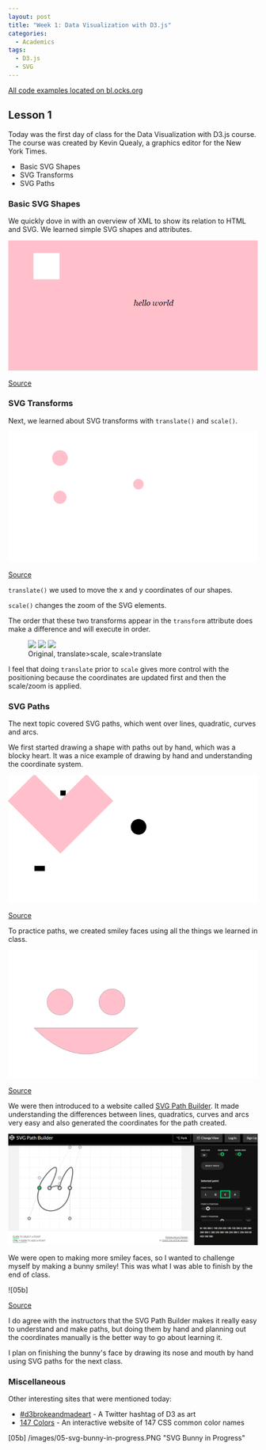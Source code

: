 ```yaml
---
layout: post
title: "Week 1: Data Visualization with D3.js"
categories:
  - Academics
tags:
  - D3.js
  - SVG
---
```


[All code examples located on bl.ocks.org](https://bl.ocks.org/danaoira)

## Lesson 1

Today was the first day of class for the Data Visualization with D3.js course. The course was created by Kevin Quealy, a graphics editor for the New York Times.

- Basic SVG Shapes
- SVG Transforms
- SVG Paths

### Basic SVG Shapes

We quickly dove in with an overview of XML to show its relation to HTML and SVG. We learned simple SVG shapes and attributes.

![01]

[Source](https://bl.ocks.org/danaoira/4a5d95a597eae4d15a90d6e56ebf048e)

### SVG Transforms

Next, we learned about SVG transforms with `translate()` and `scale()`.

![02]

[Source](https://bl.ocks.org/danaoira/2200db2faa374584f6106dec37796967)

`translate()` we used to move the x and y coordinates of our shapes.

`scale()` changes the zoom of the SVG elements.

The order that these two transforms appear in the `transform` attribute does make a difference and will execute in order.

<figure class="third">
	<img src="/02-svg-transforms.PNG">
	<img src="/02-svg-transforms-translate-scale.PNG">
	<img src="/02-svg-transforms-scale-translate.PNG">
	<figcaption>Original, translate>scale, scale>translate</figcaption>
</figure>

I feel that doing `translate` prior to `scale` gives more control with the positioning because the coordinates are updated first and then the scale/zoom is applied.

### SVG Paths

The next topic covered SVG paths, which went over lines, quadratic, curves and arcs.

We first started drawing a shape with paths out by hand, which was a blocky heart. It was a nice example of drawing by hand and understanding the coordinate system.

![03]

[Source](https://bl.ocks.org/danaoira/f0262a344f5046dc1072d1ea4a2bb550)

To practice paths, we created smiley faces using all the things we learned in class.

![04]

[Source](https://bl.ocks.org/danaoira/a98a0845285a01b694fa75badbd4826d)

We were then introduced to a website called [SVG Path Builder](https://codepen.io/anthonydugois/pen/mewdyZ). It made understanding the differences between lines, quadratics, curves and arcs very easy and also generated the coordinates for the path created.

![05a]

We were open to making more smiley faces, so I wanted to challenge myself by making a bunny smiley! This was what I was able to finish by the end of class.

![05b]

[Source](https://bl.ocks.org/danaoira/c729c4a4b848099edc7c5b5ad90ccb18)

I do agree with the instructors that the SVG Path Builder makes it really easy to understand and make paths, but doing them by hand and planning out the coordinates manually is the better way to go about learning it.

I plan on finishing the bunny's face by drawing its nose and mouth by hand using SVG paths for the next class.

### Miscellaneous

Other interesting sites that were mentioned today:

- [#d3brokeandmadeart](https://twitter.com/hashtag/d3brokeandmadeart) - A Twitter hashtag of D3 as art
- [147 Colors](http://www.colors.commutercreative.com/) - An interactive website of 147 CSS common color names

[01]: /images/01-svg.PNG "Basic SGV Shapes"
[02]: /images/02-svg-transforms-orig.PNG "SVG Transforms"
[03]: /images/03-svg-paths.PNG "SVG Paths"
[04]: /images/04-svg-smiley.PNG "SVG Smiley"
[05a]: /images/05-svg-path-builder.PNG "SVG Path Builder"
[05b] /images/05-svg-bunny-in-progress.PNG "SVG Bunny in Progress"